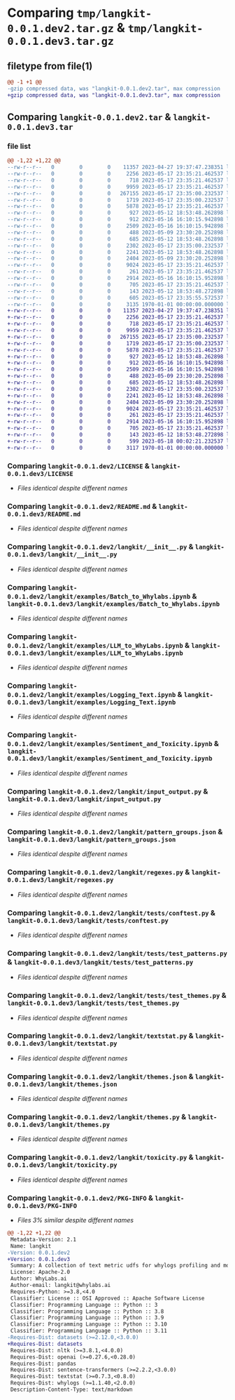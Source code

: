 # Comparing `tmp/langkit-0.0.1.dev2.tar.gz` & `tmp/langkit-0.0.1.dev3.tar.gz`

## filetype from file(1)

```diff
@@ -1 +1 @@
-gzip compressed data, was "langkit-0.0.1.dev2.tar", max compression
+gzip compressed data, was "langkit-0.0.1.dev3.tar", max compression
```

## Comparing `langkit-0.0.1.dev2.tar` & `langkit-0.0.1.dev3.tar`

### file list

```diff
@@ -1,22 +1,22 @@
--rw-r--r--   0        0        0    11357 2023-04-27 19:37:47.238351 langkit-0.0.1.dev2/LICENSE
--rw-r--r--   0        0        0     2256 2023-05-17 23:35:21.462537 langkit-0.0.1.dev2/README.md
--rw-r--r--   0        0        0      718 2023-05-17 23:35:21.462537 langkit-0.0.1.dev2/langkit/__init__.py
--rw-r--r--   0        0        0     9959 2023-05-17 23:35:21.462537 langkit-0.0.1.dev2/langkit/examples/Batch_to_Whylabs.ipynb
--rw-r--r--   0        0        0   267155 2023-05-17 23:35:00.232537 langkit-0.0.1.dev2/langkit/examples/LLM_to_WhyLabs.ipynb
--rw-r--r--   0        0        0     1719 2023-05-17 23:35:00.232537 langkit-0.0.1.dev2/langkit/examples/Logging_Text.ipynb
--rw-r--r--   0        0        0     5878 2023-05-17 23:35:21.462537 langkit-0.0.1.dev2/langkit/examples/Sentiment_and_Toxicity.ipynb
--rw-r--r--   0        0        0      927 2023-05-12 18:53:48.262898 langkit-0.0.1.dev2/langkit/input_output.py
--rw-r--r--   0        0        0      912 2023-05-16 16:10:15.942898 langkit-0.0.1.dev2/langkit/pattern_groups.json
--rw-r--r--   0        0        0     2509 2023-05-16 16:10:15.942898 langkit-0.0.1.dev2/langkit/regexes.py
--rw-r--r--   0        0        0      488 2023-05-09 23:30:20.252898 langkit-0.0.1.dev2/langkit/sentiment.py
--rw-r--r--   0        0        0      685 2023-05-12 18:53:48.262898 langkit-0.0.1.dev2/langkit/tests/conftest.py
--rw-r--r--   0        0        0     2302 2023-05-17 23:35:00.232537 langkit-0.0.1.dev2/langkit/tests/test_patterns.py
--rw-r--r--   0        0        0     2241 2023-05-12 18:53:48.262898 langkit-0.0.1.dev2/langkit/tests/test_themes.py
--rw-r--r--   0        0        0     2404 2023-05-09 23:30:20.252898 langkit-0.0.1.dev2/langkit/textstat.py
--rw-r--r--   0        0        0     9024 2023-05-17 23:35:21.462537 langkit-0.0.1.dev2/langkit/themes.json
--rw-r--r--   0        0        0      261 2023-05-17 23:35:21.462537 langkit-0.0.1.dev2/langkit/themes.json.txt
--rw-r--r--   0        0        0     2914 2023-05-16 16:10:15.952898 langkit-0.0.1.dev2/langkit/themes.py
--rw-r--r--   0        0        0      705 2023-05-17 23:35:21.462537 langkit-0.0.1.dev2/langkit/toxicity.py
--rw-r--r--   0        0        0      143 2023-05-12 18:53:48.272898 langkit-0.0.1.dev2/langkit/transformer.py
--rw-r--r--   0        0        0      605 2023-05-17 23:35:55.572537 langkit-0.0.1.dev2/pyproject.toml
--rw-r--r--   0        0        0     3135 1970-01-01 00:00:00.000000 langkit-0.0.1.dev2/PKG-INFO
+-rw-r--r--   0        0        0    11357 2023-04-27 19:37:47.238351 langkit-0.0.1.dev3/LICENSE
+-rw-r--r--   0        0        0     2256 2023-05-17 23:35:21.462537 langkit-0.0.1.dev3/README.md
+-rw-r--r--   0        0        0      718 2023-05-17 23:35:21.462537 langkit-0.0.1.dev3/langkit/__init__.py
+-rw-r--r--   0        0        0     9959 2023-05-17 23:35:21.462537 langkit-0.0.1.dev3/langkit/examples/Batch_to_Whylabs.ipynb
+-rw-r--r--   0        0        0   267155 2023-05-17 23:35:00.232537 langkit-0.0.1.dev3/langkit/examples/LLM_to_WhyLabs.ipynb
+-rw-r--r--   0        0        0     1719 2023-05-17 23:35:00.232537 langkit-0.0.1.dev3/langkit/examples/Logging_Text.ipynb
+-rw-r--r--   0        0        0     5878 2023-05-17 23:35:21.462537 langkit-0.0.1.dev3/langkit/examples/Sentiment_and_Toxicity.ipynb
+-rw-r--r--   0        0        0      927 2023-05-12 18:53:48.262898 langkit-0.0.1.dev3/langkit/input_output.py
+-rw-r--r--   0        0        0      912 2023-05-16 16:10:15.942898 langkit-0.0.1.dev3/langkit/pattern_groups.json
+-rw-r--r--   0        0        0     2509 2023-05-16 16:10:15.942898 langkit-0.0.1.dev3/langkit/regexes.py
+-rw-r--r--   0        0        0      488 2023-05-09 23:30:20.252898 langkit-0.0.1.dev3/langkit/sentiment.py
+-rw-r--r--   0        0        0      685 2023-05-12 18:53:48.262898 langkit-0.0.1.dev3/langkit/tests/conftest.py
+-rw-r--r--   0        0        0     2302 2023-05-17 23:35:00.232537 langkit-0.0.1.dev3/langkit/tests/test_patterns.py
+-rw-r--r--   0        0        0     2241 2023-05-12 18:53:48.262898 langkit-0.0.1.dev3/langkit/tests/test_themes.py
+-rw-r--r--   0        0        0     2404 2023-05-09 23:30:20.252898 langkit-0.0.1.dev3/langkit/textstat.py
+-rw-r--r--   0        0        0     9024 2023-05-17 23:35:21.462537 langkit-0.0.1.dev3/langkit/themes.json
+-rw-r--r--   0        0        0      261 2023-05-17 23:35:21.462537 langkit-0.0.1.dev3/langkit/themes.json.txt
+-rw-r--r--   0        0        0     2914 2023-05-16 16:10:15.952898 langkit-0.0.1.dev3/langkit/themes.py
+-rw-r--r--   0        0        0      705 2023-05-17 23:35:21.462537 langkit-0.0.1.dev3/langkit/toxicity.py
+-rw-r--r--   0        0        0      143 2023-05-12 18:53:48.272898 langkit-0.0.1.dev3/langkit/transformer.py
+-rw-r--r--   0        0        0      599 2023-05-18 00:02:21.232537 langkit-0.0.1.dev3/pyproject.toml
+-rw-r--r--   0        0        0     3117 1970-01-01 00:00:00.000000 langkit-0.0.1.dev3/PKG-INFO
```

### Comparing `langkit-0.0.1.dev2/LICENSE` & `langkit-0.0.1.dev3/LICENSE`

 * *Files identical despite different names*

### Comparing `langkit-0.0.1.dev2/README.md` & `langkit-0.0.1.dev3/README.md`

 * *Files identical despite different names*

### Comparing `langkit-0.0.1.dev2/langkit/__init__.py` & `langkit-0.0.1.dev3/langkit/__init__.py`

 * *Files identical despite different names*

### Comparing `langkit-0.0.1.dev2/langkit/examples/Batch_to_Whylabs.ipynb` & `langkit-0.0.1.dev3/langkit/examples/Batch_to_Whylabs.ipynb`

 * *Files identical despite different names*

### Comparing `langkit-0.0.1.dev2/langkit/examples/LLM_to_WhyLabs.ipynb` & `langkit-0.0.1.dev3/langkit/examples/LLM_to_WhyLabs.ipynb`

 * *Files identical despite different names*

### Comparing `langkit-0.0.1.dev2/langkit/examples/Logging_Text.ipynb` & `langkit-0.0.1.dev3/langkit/examples/Logging_Text.ipynb`

 * *Files identical despite different names*

### Comparing `langkit-0.0.1.dev2/langkit/examples/Sentiment_and_Toxicity.ipynb` & `langkit-0.0.1.dev3/langkit/examples/Sentiment_and_Toxicity.ipynb`

 * *Files identical despite different names*

### Comparing `langkit-0.0.1.dev2/langkit/input_output.py` & `langkit-0.0.1.dev3/langkit/input_output.py`

 * *Files identical despite different names*

### Comparing `langkit-0.0.1.dev2/langkit/pattern_groups.json` & `langkit-0.0.1.dev3/langkit/pattern_groups.json`

 * *Files identical despite different names*

### Comparing `langkit-0.0.1.dev2/langkit/regexes.py` & `langkit-0.0.1.dev3/langkit/regexes.py`

 * *Files identical despite different names*

### Comparing `langkit-0.0.1.dev2/langkit/tests/conftest.py` & `langkit-0.0.1.dev3/langkit/tests/conftest.py`

 * *Files identical despite different names*

### Comparing `langkit-0.0.1.dev2/langkit/tests/test_patterns.py` & `langkit-0.0.1.dev3/langkit/tests/test_patterns.py`

 * *Files identical despite different names*

### Comparing `langkit-0.0.1.dev2/langkit/tests/test_themes.py` & `langkit-0.0.1.dev3/langkit/tests/test_themes.py`

 * *Files identical despite different names*

### Comparing `langkit-0.0.1.dev2/langkit/textstat.py` & `langkit-0.0.1.dev3/langkit/textstat.py`

 * *Files identical despite different names*

### Comparing `langkit-0.0.1.dev2/langkit/themes.json` & `langkit-0.0.1.dev3/langkit/themes.json`

 * *Files identical despite different names*

### Comparing `langkit-0.0.1.dev2/langkit/themes.py` & `langkit-0.0.1.dev3/langkit/themes.py`

 * *Files identical despite different names*

### Comparing `langkit-0.0.1.dev2/langkit/toxicity.py` & `langkit-0.0.1.dev3/langkit/toxicity.py`

 * *Files identical despite different names*

### Comparing `langkit-0.0.1.dev2/PKG-INFO` & `langkit-0.0.1.dev3/PKG-INFO`

 * *Files 3% similar despite different names*

```diff
@@ -1,22 +1,22 @@
 Metadata-Version: 2.1
 Name: langkit
-Version: 0.0.1.dev2
+Version: 0.0.1.dev3
 Summary: A collection of text metric udfs for whylogs profiling and monitoring in WhyLabs
 License: Apache-2.0
 Author: WhyLabs.ai
 Author-email: langkit@whylabs.ai
 Requires-Python: >=3.8,<4.0
 Classifier: License :: OSI Approved :: Apache Software License
 Classifier: Programming Language :: Python :: 3
 Classifier: Programming Language :: Python :: 3.8
 Classifier: Programming Language :: Python :: 3.9
 Classifier: Programming Language :: Python :: 3.10
 Classifier: Programming Language :: Python :: 3.11
-Requires-Dist: datasets (>=2.12.0,<3.0.0)
+Requires-Dist: datasets
 Requires-Dist: nltk (>=3.8.1,<4.0.0)
 Requires-Dist: openai (>=0.27.6,<0.28.0)
 Requires-Dist: pandas
 Requires-Dist: sentence-transformers (>=2.2.2,<3.0.0)
 Requires-Dist: textstat (>=0.7.3,<0.8.0)
 Requires-Dist: whylogs (>=1.1.40,<2.0.0)
 Description-Content-Type: text/markdown
```


